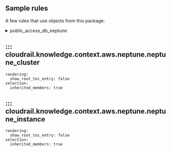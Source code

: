 ## Sample rules
A few rules that use objects from this package:

<details>
<summary>public_access_db_neptune</summary>

```python
--8<--
cloudrail/knowledge/rules/aws/context_aware/public_access_validation_rules/public_access_db_neptune_rule.py
--8<--
```
</details>

## ::: cloudrail.knowledge.context.aws.neptune.neptune_cluster
    rendering:
      show_root_toc_entry: false
    selection:
      inherited_members: true

## ::: cloudrail.knowledge.context.aws.neptune.neptune_instance
    rendering:
      show_root_toc_entry: false
    selection:
      inherited_members: true
